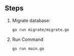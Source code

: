 ## Steps
1) Migrate database:
   ```bash
   go run migrate/migrate.go
   ```
2) Run Command
   ```bash
   go run main.go
   ```
